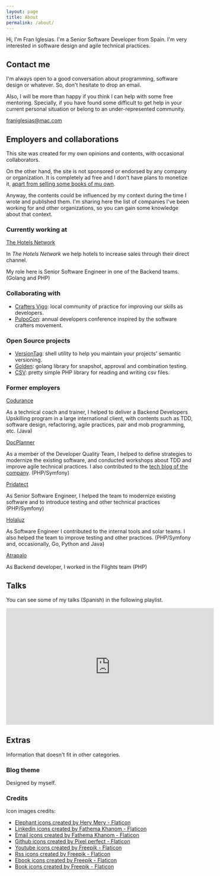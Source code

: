 ```yaml
---
layout: page
title: About
permalink: /about/
---
```


Hi, I'm Fran Iglesias. I'm a Senior Software Developer from Spain. I'm very interested in software design and agile technical practices.

## Contact me

I'm always open to a good conversation about programming, software design or whatever. So, don't hesitate to drop an email.

Also, I will be more than happy if you think I can help with some free mentoring. Specially, if you have found some difficult to get help in your current personal situation or belong to an under-represented community.

[franiglesias@mac.com](mailto:franiglesias@mac.com)

## Employers and collaborations

This site was created for my own opinions and contents, with occasional collaborators. 

On the other hand, the site is not sponsored or endorsed by any company or organization. It is completely ad free and I don't have plans to monetize it, [apart from selling some books of mu own](https://leanpub.com/u/franiglesias).  

Anyway, the contents could be influenced by my context during the time I wrote and published them. I'm sharing here the list of companies I've been working for and other organizations, so you can gain some knowledge about that context.

### Currently working at

[The Hotels Network](https://thehotelsnetwork.com/es/)

In _The Hotels Network_ we help hotels to increase sales through their direct channel.

My role here is Senior Software Engineer in one of the Backend teams. (Golang and PHP)

### Collaborating with

* [Crafters Vigo](https://www.meetup.com/es-ES/craftersvigo/): local community of practice for improving our skills as developers.
* [PulpoCon](https://pulpocon.es): annual developers conference inspired by the software crafters movement.


### Open Source projects

* [VersionTag](https://github.com/franiglesias/versiontag): shell utility to help you maintain your projects' semantic versioning.
* [Golden](https://github.com/franiglesias/golden): golang library for snapshot, approval and combination testing.
* [CSV](https://github.com/franiglesias/csv): pretty simple PHP library for reading and writing csv files.

### Former employers

[Codurance](https://www.codurance.com) 

As a technical coach and trainer, I helped to deliver a Backend Developers Upskilling program in a large international client, with contents such as TDD, software design, refactoring, agile practices, pair and mob programming, etc. (Java)

[DocPlanner](https://www.docplanner.com)

As a member of the Developer Quality Team, I helped to define strategies to modernize the existing software, and conducted workshops about TDD and improve agile technical practices. I also contributed to the [tech blog of the company](https://medium.com/docplanner-tech). (PHP/Symfony) 

[Pridatect](https://www.pridatect.es)

As Senior Software Engineer, I helped the team to modernize existing software and to introduce testing and other technical practices (PHP/Symfony)

[Holaluz](https://holaluz.com)

As Software Engineer I contributed to the internal tools and solar teams. I also helped the team to improve testing and other practices. (PHP/Symfony and, occasionally, Go, Python and Java)

[Atrapalo](https://atrapalo.com)

As Backend developer, I worked in the Flights team (PHP)

## Talks

You can see some of my talks (Spanish) in the following playlist.

<iframe width="560" height="315" src="https://www.youtube.com/embed/videoseries?list=PLYT8quZ2BEna0KpNgSGw2v3cEF4ePivVC" title="YouTube video player" frameborder="0" allow="accelerometer; autoplay; clipboard-write; encrypted-media; gyroscope; picture-in-picture; web-share" allowfullscreen></iframe>


## Extras

Information that doesn't fit in other categories.

### Blog theme

Designed by myself.

### Credits

Icon images credits:

* <a href="https://www.flaticon.com/free-icons/elephant" title="elephant icons">Elephant icons created by Hery Mery - Flaticon</a>
* <a href="https://www.flaticon.com/free-icons/linkedin" title="linkedin icons">Linkedin icons created by Fathema Khanom - Flaticon</a>
* <a href="https://www.flaticon.com/free-icons/email" title="email icons">Email icons created by Fathema Khanom - Flaticon</a>
* <a href="https://www.flaticon.com/free-icons/github" title="github icons">Github icons created by Pixel perfect - Flaticon</a>
* <a href="https://www.flaticon.com/free-icons/youtube" title="youtube icons">Youtube icons created by Freepik - Flaticon</a>
* <a href="https://www.flaticon.com/free-icons/rss" title="rss icons">Rss icons created by Freepik - Flaticon</a>
* <a href="https://www.flaticon.com/free-icons/ebook" title="ebook icons">Ebook icons created by Freepik - Flaticon</a>
* <a href="https://www.flaticon.com/free-icons/book" title="book icons">Book icons created by Freepik - Flaticon</a>
